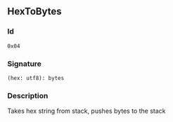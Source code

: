 <!--
THIS FILE IS GENERATED. DO NOT EDIT MANUALLY!
-->
## HexToBytes

### Id

`0x04`
### Signature

`(hex: utf8): bytes`

### Description

Takes hex string from stack, pushes bytes to the stack

